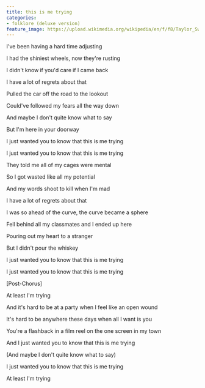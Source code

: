 ```yaml
---
title: this is me trying
categories:
- folklore (deluxe version)
feature_image: https://upload.wikimedia.org/wikipedia/en/f/f8/Taylor_Swift_-_Folklore.png
--- 
```

I've been having a hard time adjusting

I had the shiniest wheels, now they're rusting

I didn't know if you'd care if I came back

I have a lot of regrets about that

Pulled the car off the road to the lookout

Could've followed my fears all the way down

And maybe I don't quite know what to say

But I'm here in your doorway

I just wanted you to know that this is me trying

I just wanted you to know that this is me trying

They told me all of my cages were mental

So I got wasted like all my potential

And my words shoot to kill when I'm mad

I have a lot of regrets about that

I was so ahead of the curve, the curve became a sphere

Fell behind all my classmates and I ended up here

Pouring out my heart to a stranger

But I didn't pour the whiskey

I just wanted you to know that this is me trying

I just wanted you to know that this is me trying

[Post-Chorus]

At least I'm trying

And it's hard to be at a party when I feel like an open wound

It's hard to be anywhere these days when all I want is you

You're a flashback in a film reel on the one screen in my town

And I just wanted you to know that this is me trying

(And maybe I don't quite know what to say)

I just wanted you to know that this is me trying

At least I'm trying